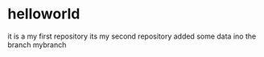# helloworld
it is a my first repository
its my second repository
added some data ino the branch mybranch
